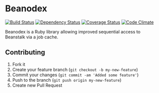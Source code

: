 # Beanodex
[![Build Status](https://secure.travis-ci.org/freewrite/beanodex.png)](http://travis-ci.org/freewrite/beanodex)
[![Dependency Status](https://gemnasium.com/freewrite/beanodex.png)](https://gemnasium.com/freewrite/beanodex)
[![Coverage Status](https://coveralls.io/repos/freewrite/beanodex/badge.png?branch=master)](https://coveralls.io/r/freewrite/beanodex)
[![Code Climate](https://codeclimate.com/github/freewrite/beanodex.png)](https://codeclimate.com/github/freewrite/beanodex)

Beanodex is a Ruby library allowing improved sequential access to Beanstalk via a job cache.

## Contributing

1. Fork it
2. Create your feature branch (`git checkout -b my-new-feature`)
3. Commit your changes (`git commit -am 'Added some feature'`)
4. Push to the branch (`git push origin my-new-feature`)
5. Create new Pull Request
